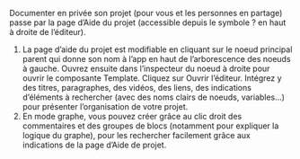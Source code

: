 Documenter en privée son projet (pour vous et les personnes en partage) passe par la page d’Aide du projet (accessible depuis le symbole ? en haut à droite de l’éditeur).

1. La page d’aide du projet est modifiable en cliquant sur le noeud principal parent qui donne son nom à l’app en haut de l’arborescence des noeuds à gauche. Ouvrez ensuite dans l’inspecteur du noeud à droite pour ouvrir le composante Template. Cliquez sur Ouvrir l’éditeur. Intégrez y des titres, paragraphes, des vidéos, des liens, des indications d’éléments à rechercher (avec des noms clairs de noeuds, variables…) pour présenter l’organisation de votre projet.
2. En mode graphe, vous pouvez créer grâce au clic droit des commentaires et des groupes de blocs (notamment pour expliquer la logique du graphe), pour les rechercher facilement grâce aux indications de la page d’Aide de projet.